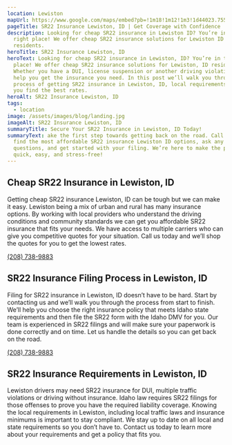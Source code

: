```yaml
---
location: Lewiston
mapUrl: https://www.google.com/maps/embed?pb=!1m18!1m12!1m3!1d44023.755824592154!2d-117.01815829194224!3d46.399443771748665!2m3!1f0!2f0!3f0!3m2!1i1024!2i768!4f13.1!3m3!1m2!1s0x54a1ac07f2a390b7%3A0x5abfd839e364a42e!2sLewiston%2C%20ID%2083501%2C%20USA!5e0!3m2!1sen!2sca!4v1725816973996!5m2!1sen!2sca
pageTitle: SR22 Insurance Lewiston, ID | Get Coverage with Confidence
description: Looking for cheap SR22 insurance in Lewiston ID? You’re in the
  right place! We offer cheap SR22 insurance solutions for Lewiston ID
  residents.
heroTitle: SR22 Insurance Lewiston, ID
heroText: Looking for cheap SR22 insurance in Lewiston, ID? You’re in the right
  place! We offer cheap SR22 insurance solutions for Lewiston, ID residents.
  Whether you have a DUI, license suspension or another driving violation we can
  help you get the insurance you need. In this post we’ll walk you through the
  process of getting SR22 insurance in Lewiston, ID, local requirements and help
  you find the best rates.
heroAlt: SR22 Insurance Lewiston, ID
tags:
  - location
image: /assets/images/blog/landing.jpg
imageAlt: SR22 Insurance Lewiston, ID
summaryTitle: Secure Your SR22 Insurance in Lewiston, ID Today!
summaryText: ake the first step towards getting back on the road. Call us now to
  find the most affordable SR22 insurance Lewiston ID options, ask any
  questions, and get started with your filing. We’re here to make the process
  quick, easy, and stress-free!
---
```

## Cheap SR22 Insurance in Lewiston, ID

Getting cheap SR22 insurance Lewiston, ID can be tough but we can make it easy. Lewiston being a mix of urban and rural has many insurance options. By working with local providers who understand the driving conditions and community standards we can get you affordable SR22 insurance that fits your needs. We have access to multiple carriers who can give you competitive quotes for your situation. Call us today and we’ll shop the quotes for you to get the lowest rates.

[(208) 738-9883](tel:208-738-9883)

## SR22 Insurance Filing Process in Lewiston, ID

Filing for SR22 insurance in Lewiston, ID doesn’t have to be hard. Start by contacting us and we’ll walk you through the process from start to finish. We’ll help you choose the right insurance policy that meets Idaho state requirements and then file the SR22 form with the Idaho DMV for you. Our team is experienced in SR22 filings and will make sure your paperwork is done correctly and on time. Let us handle the details so you can get back on the road.

[(208) 738-9883](tel:208-738-9883)

## SR22 Insurance Requirements in Lewiston, ID

Lewiston drivers may need SR22 insurance for DUI, multiple traffic violations or driving without insurance. Idaho law requires SR22 filings for those offenses to prove you have the required liability coverage. Knowing the local requirements in Lewiston, including local traffic laws and insurance minimums is important to stay compliant. We stay up to date on all local and state requirements so you don’t have to. Contact us today to learn more about your requirements and get a policy that fits you.

